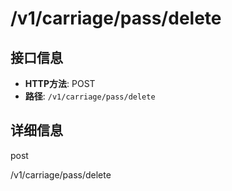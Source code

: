 # /v1/carriage/pass/delete

## 接口信息

- **HTTP方法**: POST
- **路径**: `/v1/carriage/pass/delete`

## 详细信息

post

/v1/carriage/pass/delete
